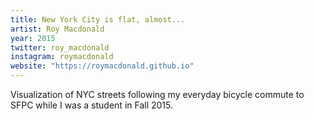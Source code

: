 ```yaml
---
title: New York City is flat, almost...
artist: Roy Macdonald
year: 2015
twitter: roy_macdonald
instagram: roymacdonald
website: "https://roymacdonald.github.io"
---
```

Visualization of NYC streets following my everyday bicycle commute to SFPC while I was a student in Fall 2015.